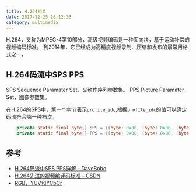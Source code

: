 ```yaml
---
title: H.264相关
date: 2017-12-25 16:12:33
category: multimedia
---
```


H.264，又称为MPEG-4第10部分，高级视频编码是一种面向块，基于运动补偿的视频编码标准。
到2014年，它已经成为高精度视频录制、压缩和发布的最常用格式之一。

## H.264码流中SPS PPS
SPS Sequence Paramater Set，又称作序列参数集。
PPS Picture Paramater Set，图像参数集。

在H.264的SPS中，第一个字节表示`profile_idc`,根据`profile_idc`的值可以确定码流符合哪一种档次。

```java
    private static final byte[] SPS = {(byte) 0x00, (byte) 0x00, (byte) 0x01, (byte) 0x67, (byte) 0x4d, (byte) 0x00, (byte) 0x1f, (byte) 0xe5, (byte) 0x40, (byte) 0x28, (byte) 0x02, (byte) 0xd8, (byte) 0x80};
    private static final byte[] PPS = {(byte) 0x00, (byte) 0x00, (byte) 0x01, (byte) 0x68, (byte) 0xee, (byte) 0x31, (byte) 0x12};
```

## 参考
* [H.264码流中SPS PPS详解 - DaveBobo](https://zhuanlan.zhihu.com/p/27896239)
* [H.264先进的视频编译码标准 - CSDN](http://blog.csdn.net/gl1987807/article/details/11945357)
* [RGB、YUV和YCbCr](http://blog.sina.com.cn/s/blog_a85e142101010h8n.html)
